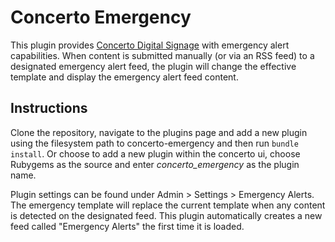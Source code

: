 Concerto Emergency 
==================

This plugin provides [Concerto Digital Signage](https://github.com/concerto/concerto) with emergency alert capabilities. When content is submitted manually (or via an RSS feed) to a designated emergency alert feed, the plugin will change the effective template and display the emergency alert feed content. 

Instructions
------------
Clone the repository, navigate to the plugins page and add a new plugin using the filesystem path to concerto-emergency and then run ```bundle install```.  Or choose to add a new plugin within the concerto ui, choose Rubygems as the source and enter _concerto_emergency_ as the plugin name.

Plugin settings can be found under Admin > Settings > Emergency Alerts. The emergency template will replace the current template when any content is detected on the designated feed.  This plugin automatically creates a new feed called "Emergency Alerts" the first time it is loaded.
